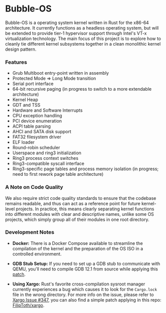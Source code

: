 # Bubble-OS

Bubble-OS is a operating system kernel written in Rust for the x86-64 architecture. It currently functions as a headless operating system, but will be extended to provide tier-1 hypervisor support through Intel's VT-x virtualization technology. The main focus of this project is to explore how to cleanly tie different kernel subsystems together in a clean monolithic kernel design pattern.

### Features

- Grub Multiboot entry-point written in assembly
- Protected Mode => Long Mode transition
- Serial port interface
- 64-bit recursive paging (in progress to switch to a more extendable architecture)
- Kernel Heap
- GDT and TSS
- Hardware and Software Interrupts
- CPU exception handling
- PCI device enumeration
- ACPI table parsing
- AHCI and SATA disk support
- FAT32 filesystem driver
- ELF loader
- Round-robin scheduler
- Userspace and ring3 initialization
- Ring3 process context switches
- Ring3-compatible syscall interface
- Ring3-specific page tables and process memory isolation (in progress; need to first rework page table architecture)

### A Note on Code Quality

We also require strict code quality standards to ensure that the codebase remains readable, and thus can act as a reference point for future kernel-level projects. In practice, this means clearly separating kernel functions into different modules with clear and descriptive names, unlike some OS projects, which simply group all of their modules in one root directory.

### Development Notes

- **Docker:** There is a Docker Compose available to streamline the compilation of the kernel and the preparation of the OS ISO in a controlled environment.

- **GDB Stub Setup:** If you need to set up a GDB stub to communicate with QEMU, you'll need to compile GDB 12.1 from source while applying this [patch](https://github.com/mduft/tachyon3/blob/master/tools/patches/gdb-12.1-archswitch.patch).

- **Using Xargo:** Rust's favorite cross-compilation sysroot manager currently experiences a bug which causes it to look for the `Cargo.lock` file in the wrong directory. For more info on the issue, please refer to [Xargo Issue #347](https://github.com/japaric/xargo/issues/347), you can also find a simple patch applying in this repo: [FilipToth/xargo](https://github.com/FilipToth/xargo).
